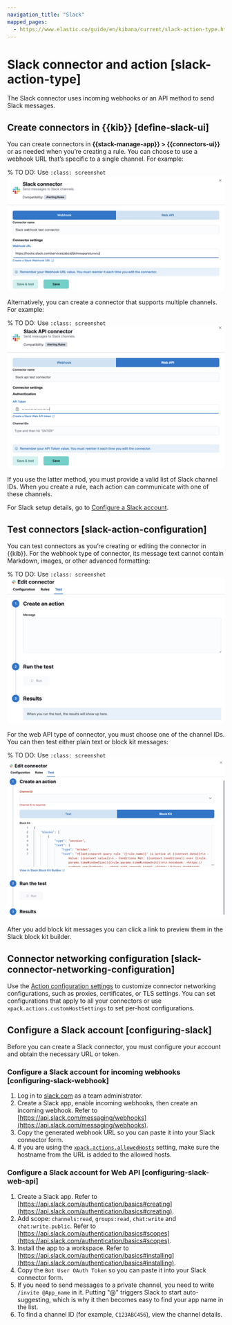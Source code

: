 ```yaml
---
navigation_title: "Slack"
mapped_pages:
  - https://www.elastic.co/guide/en/kibana/current/slack-action-type.html
---
```


# Slack connector and action [slack-action-type]


The Slack connector uses incoming webhooks or an API method to send Slack messages.

## Create connectors in {{kib}} [define-slack-ui]

You can create connectors in **{{stack-manage-app}} > {{connectors-ui}}** or as needed when you’re creating a rule. You can choose to use a webhook URL that’s specific to a single channel. For example:

% TO DO: Use `:class: screenshot`
![Slack connector](../images/slack-webhook-connector.png)

Alternatively, you can create a connector that supports multiple channels. For example:

% TO DO: Use `:class: screenshot`
![Slack API connector](../images/slack-api-connector.png)

If you use the latter method, you must provide a valid list of Slack channel IDs. When you create a rule, each action can communicate with one of these channels.

For Slack setup details, go to [Configure a Slack account](#configuring-slack).


## Test connectors [slack-action-configuration]

You can test connectors as you’re creating or editing the connector in {{kib}}. For the webhook type of connector, its message text cannot contain Markdown, images, or other advanced formatting:

% TO DO: Use `:class: screenshot`
![Slack webhook connector test](../images/slack-webhook-params.png)

For the web API type of connector, you must choose one of the channel IDs. You can then test either plain text or block kit messages:

% TO DO: Use `:class: screenshot`
![Slack web API connector test](../images/slack-api-connector-test.png)

After you add block kit messages you can click a link to preview them in the Slack block kit builder.


## Connector networking configuration [slack-connector-networking-configuration]

Use the [Action configuration settings](/reference/configuration-reference/alerting-settings.md#action-settings) to customize connector networking configurations, such as proxies, certificates, or TLS settings. You can set configurations that apply to all your connectors or use `xpack.actions.customHostSettings` to set per-host configurations.


## Configure a Slack account [configuring-slack]

Before you can create a Slack connector, you must configure your account and obtain the necessary URL or token.


### Configure a Slack account for incoming webhooks [configuring-slack-webhook]

1. Log in to [slack.com](http://slack.com) as a team administrator.
2. Create a Slack app, enable incoming webhooks, then create an incoming webhook. Refer to [https://api.slack.com/messaging/webhooks](https://api.slack.com/messaging/webhooks).
3. Copy the generated webhook URL so you can paste it into your Slack connector form.
4. If you are using the [`xpack.actions.allowedHosts`](/reference/configuration-reference/alerting-settings.md#action-settings) setting, make sure the hostname from the URL is added to the allowed hosts.


### Configure a Slack account for Web API [configuring-slack-web-api]

1. Create a Slack app. Refer to [https://api.slack.com/authentication/basics#creating](https://api.slack.com/authentication/basics#creating).
2. Add scope: `channels:read`, `groups:read`, `chat:write` and `chat:write.public`. Refer to [https://api.slack.com/authentication/basics#scopes](https://api.slack.com/authentication/basics#scopes).
3. Install the app to a workspace. Refer to [https://api.slack.com/authentication/basics#installing](https://api.slack.com/authentication/basics#installing).
4. Copy the `Bot User OAuth Token` so you can paste it into your Slack connector form.
5. If you need to send messages to a private channel, you need to write `/invite @App_name` in it. Putting "@" triggers Slack to start auto-suggesting, which is why it then becomes easy to find your app name in the list.
6. To find a channel ID (for example, `C123ABC456`), view the channel details.

